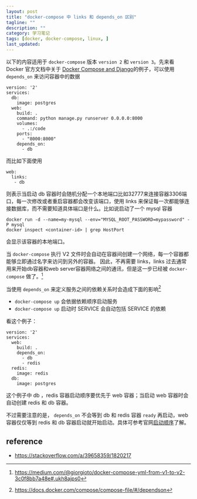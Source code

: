 ```yaml
---
layout: post
title: "docker-compose 中 links 和 depends_on 区别"
tagline: ""
description: ""
category: 学习笔记
tags: [docker, docker-compose, linux, ]
last_updated: 
---
```


以下的内容适用于 `docker-compose` 版本 `version 2` 和 `version 3`。先来看 Docker 官方文档中关于 [Docker Compose and Django](https://docs.docker.com/compose/django/#/define-the-project-components)的例子，可以使用 `depends_on` 来访问容器中的数据

    version: '2'
    services:
      db:
        image: postgres
      web:
        build: .
        command: python manage.py runserver 0.0.0.0:8000
        volumes:
          - .:/code
        ports:
          - "8000:8000"
        depends_on:
          - db

而比如下面使用

    web:
      links:
       - db

则表示当启动 db 容器时会随机分配一个本地端口比如32777来连接容器3306端口，每一次修改或者重启容器都会改变该端口，使用 links 来保证每一次都能够连接数据库，而不需要知道具体端口是什么。比如说启动了一个 mysql 容器

    docker run -d --name=my-mysql --env="MYSQL_ROOT_PASSWORD=mypassword" -P mysql
    docker inspect <container-id> | grep HostPort

会显示该容器的本地端口。

当 `docker-compose` 执行 V2 文件时会自动在容器间创建一个网络，每一个容器都能够立即通过名字来访问到另外的容器。 因此，不再需要 links，links 过去通常用来开始db容器和web server容器网络之间的通讯，但是这一步已经被 `docker-compose` 做了。[^refer]

当使用 `depends_on` 来定义服务之间的依赖关系时会造成下面的影响[^dependson]

- `docker-compose up` 会依据依赖顺序启动服务
- `docker-compose up` 启动时 SERVICE 会自动包括 SERVICE 的依赖

看这个例子：

    version: '2'
    services:
      web:
        build: .
        depends_on:
          - db
          - redis
      redis:
        image: redis
      db:
        image: postgres

这个例子中 db ，redis 容器启动顺序要优先于 web 容器；当启动 web 容器时会自动创建 redis 和 db 容器。

不过需要注意的是， `depends_on` 不会等到 db 和 redis 容器 `ready` 再启动，web 容器仅仅等到 redis 和 db 容器启动就开始启动。具体可参考官网[启动顺序](https://docs.docker.com/compose/startup-order/)了解。


[^refer]: <https://medium.com/@giorgioto/docker-compose-yml-from-v1-to-v2-3c0f8bb7a48e#.ukh8ajps0>

[^dependson]: <https://docs.docker.com/compose/compose-file/#/dependson>

## reference

- <https://stackoverflow.com/a/39658359/1820217>
